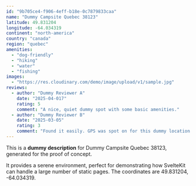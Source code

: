 ```yaml
---
id: "9b705ce4-f906-4eff-b18e-0c7879833caa"
name: "Dummy Campsite Quebec 38123"
latitude: 49.831204
longitude: -64.034319
continent: "north-america"
country: "canada"
region: "quebec"
amenities:
  - "dog-friendly"
  - "hiking"
  - "water"
  - "fishing"
images:
  - "https://res.cloudinary.com/demo/image/upload/v1/sample.jpg"
reviews:
  - author: "Dummy Reviewer A"
    date: "2025-04-017"
    rating: 5
    comment: "A nice, quiet dummy spot with some basic amenities."
  - author: "Dummy Reviewer B"
    date: "2025-03-05"
    rating: 3
    comment: "Found it easily. GPS was spot on for this dummy location."
---
```


This is a **dummy description** for Dummy Campsite Quebec 38123, generated for the proof of concept.

It provides a serene environment, perfect for demonstrating how SvelteKit can handle a large number of static pages. The coordinates are 49.831204, -64.034319.
